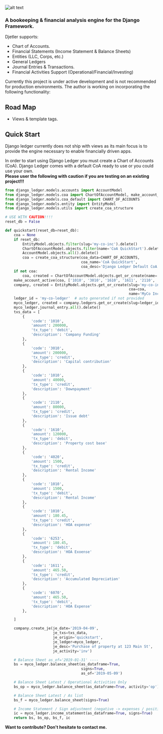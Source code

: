 ![alt text](https://storage.googleapis.com/djetler/logo/v1/djetler-logo%402x.png)

### A bookeeping & financial analysis engine for the Django Framework.

Djetler supports:

- Chart of Accounts.
- Financial Statements (Income Statement & Balance Sheets)
- Entities (LLC, Corps, etc.)
- General Ledgers
- Journal Entries & Transactions.
- Financial Activities Support (Operational/Financial/Investing)

Currently this project is under active development and is not recommended for production environments.
The author is working on incorporating the following functionality:

## Road Map
- Views & template tags.

## Quick Start

Django ledger currently does not ship with views as its main focus is to provide the
engine necessary to enable financially driven apps.

In order to start using Django Ledger you must create a Chart of Accounts (CoA).
Django Ledger comes with a default CoA ready to use or you could use your own. \
__Please user the following with caution if you are testing on an existing project!!!__

```python
from django_ledger.models.accounts import AccountModel
from django_ledger.models.coa import ChartOfAccountModel, make_account_active
from django_ledger.models.coa_default import CHART_OF_ACCOUNTS
from django_ledger.models.entity import EntityModel
from django_ledger.models.utils import create_coa_structure

# USE WITH CAUTION!!!!
reset_db = False

def quickstart(reset_db=reset_db):
    coa = None
    if reset_db:
        EntityModel.objects.filter(slug='my-co-inc').delete()
        ChartOfAccountModel.objects.filter(name='CoA QuickStart').delete()
        AccountModel.objects.all().delete()
        coa = create_coa_structure(coa_data=CHART_OF_ACCOUNTS,
                                   coa_name='CoA QuickStart',
                                   coa_desc='Django Ledger Default CoA')
    if not coa:
        coa, created = ChartOfAccountModel.objects.get_or_create(name='CoA QuickStart')
    make_account_active(coa, ['1010', '3010', '1610', '1611', '2110', '6253', '6290', '6070', '4020'])
    company, created = EntityModel.objects.get_or_create(slug='my-co-inc',
                                                         coa=coa,
                                                         name='MyCo Inc')
    ledger_id = 'my-co-ledger'  # auto generated if not provided
    myco_ledger, created = company.ledgers.get_or_create(slug=ledger_id, name='My Debug Ledger')
    myco_ledger.journal_entry.all().delete()
    txs_data = [
        {
            'code': '1010',
            'amount': 200000,
            'tx_type': 'debit',
            'description': 'Company Funding'
        },
        {
            'code': '3010',
            'amount': 200000,
            'tx_type': 'credit',
            'description': 'Capital contribution'
        },
        {
            'code': '1010',
            'amount': 40000,
            'tx_type': 'credit',
            'description': 'Downpayment'
        },
        {
            'code': '2110',
            'amount': 80000,
            'tx_type': 'credit',
            'description': 'Issue debt'
        },
        {
            'code': '1610',
            'amount': 120000,
            'tx_type': 'debit',
            'description': 'Property cost base'
        },
        {
            'code': '4020',
            'amount': 1500,
            'tx_type': 'credit',
            'description': 'Rental Income'
        },
        {
            'code': '1010',
            'amount': 1500,
            'tx_type': 'debit',
            'description': 'Rental Income'
        },
        {
            'code': '1010',
            'amount': 180.45,
            'tx_type': 'credit',
            'description': 'HOA expense'
        },
        {
            'code': '6253',
            'amount': 180.45,
            'tx_type': 'debit',
            'description': 'HOA Exoense'
        },
        {
            'code': '1611',
            'amount': 465.50,
            'tx_type': 'credit',
            'description': 'Accumulated Depreciation'
        },
        {
            'code': '6070',
            'amount': 465.50,
            'tx_type': 'debit',
            'description': 'HOA Expense'
        },

    ]

    company.create_je(je_date='2019-04-09',
                      je_txs=txs_data,
                      je_origin='quickstart',
                      je_ledger=myco_ledger,
                      je_desc='Purchase of property at 123 Main St',
                      je_activity='inv')

    # Balance Sheet as_of='2019-01-31' ----
    bs = myco_ledger.balance_sheet(as_dataframe=True,
                                   signs=True,
                                   as_of='2019-05-09')

    # Balance Sheet Latest / Operational Activities Only
    bs_op = myco_ledger.balance_sheet(as_dataframe=True, activity='op')

    # Balance Sheet Latest / As list
    bs_f = myco_ledger.balance_sheet(signs=True)

    # Income Statement / Sign adjustment (negative -> expenses / positive -> income)
    ic = myco_ledger.income_statement(as_dataframe=True, signs=True)
    return bs, bs_op, bs_f, ic
```

__Want to contribute? Don't hesitate to contact me.__